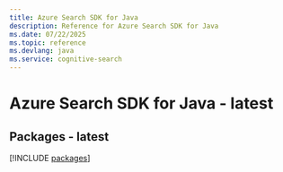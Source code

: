 ```yaml
---
title: Azure Search SDK for Java
description: Reference for Azure Search SDK for Java
ms.date: 07/22/2025
ms.topic: reference
ms.devlang: java
ms.service: cognitive-search
---
```

# Azure Search SDK for Java - latest
## Packages - latest
[!INCLUDE [packages](search-index.md)]